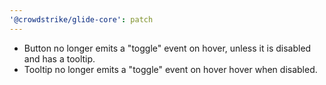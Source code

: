 ```yaml
---
'@crowdstrike/glide-core': patch
---
```


- Button no longer emits a "toggle" event on hover, unless it is disabled and has a tooltip.
- Tooltip no longer emits a "toggle" event on hover hover when disabled.
